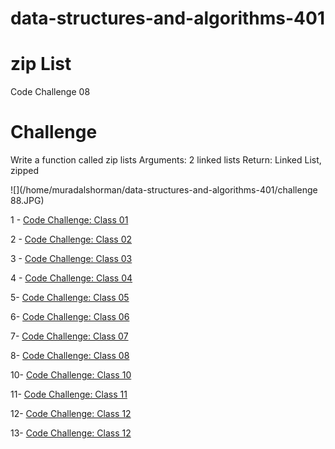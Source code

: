 # data-structures-and-algorithms-401


# zip List
Code Challenge 08

# Challenge
Write a function called zip lists Arguments: 2 linked lists Return: Linked List, zipped 

![](/home/muradalshorman/data-structures-and-algorithms-401/challenge 88.JPG)

1 - [Code Challenge: Class 01](https://github.com/MURADALSHORMAN/data-structures-and-algorithms-401/blob/array-reverse/README.md)

2 - [Code Challenge: Class 02](https://github.com/MURADALSHORMAN/data-structures-and-algorithms-401/blob/array-insert-shift/README.md)

3 - [Code Challenge: Class 03](https://github.com/MURADALSHORMAN/data-structures-and-algorithms-401/blob/array-binary-search/README.md)

4 - [Code Challenge: Class 04](https://github.com/MURADALSHORMAN/data-structures-and-algorithms-401/blob/Interviews/README.md)

5-  [Code Challenge: Class 05](https://github.com/MURADALSHORMAN/data-structures-and-algorithms-401/tree/linked-list)

6- [Code Challenge: Class 06](https://github.com/MURADALSHORMAN/data-structures-and-algorithms-401/tree/linked-list-insertions)

7- [Code Challenge: Class 07](https://github.com/MURADALSHORMAN/data-structures-and-algorithms-401/pull/3)

8- [Code Challenge: Class 08](https://github.com/MURADALSHORMAN/data-structures-and-algorithms-401/tree/linked-list-zip)

10- [Code Challenge: Class 10](https://github.com/MURADALSHORMAN/data-structures-and-algorithms-401/tree/stack-and-queue)

11- [Code Challenge: Class 11](https://github.com/MURADALSHORMAN/data-structures-and-algorithms-401/pull/7)

12- [Code Challenge: Class 12](https://github.com/MURADALSHORMAN/data-structures-and-algorithms-401/tree/stack-queue-animal-shelter)

13- [Code Challenge: Class 12](https://github.com/MURADALSHORMAN/data-structures-and-algorithms-401/pull/12/)
